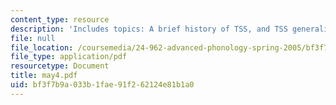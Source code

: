 ```yaml
---
content_type: resource
description: 'Includes topics: A brief history of TSS, and TSS generalization.'
file: null
file_location: /coursemedia/24-962-advanced-phonology-spring-2005/bf3f7b9a033b1fae91f262124e81b1a0_may4.pdf
file_type: application/pdf
resourcetype: Document
title: may4.pdf
uid: bf3f7b9a-033b-1fae-91f2-62124e81b1a0
---
```

